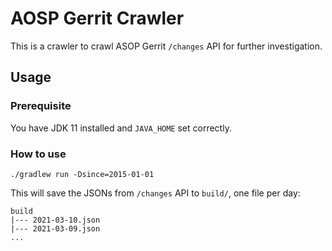 # AOSP Gerrit Crawler

This is a crawler to crawl ASOP Gerrit `/changes` API for further investigation.

## Usage

### Prerequisite

You have JDK 11 installed and `JAVA_HOME` set correctly.

### How to use

```
./gradlew run -Dsince=2015-01-01
```

This will save the JSONs from `/changes` API to `build/`, one file per day:

```
build 
|--- 2021-03-10.json
|--- 2021-03-09.json
...
```

